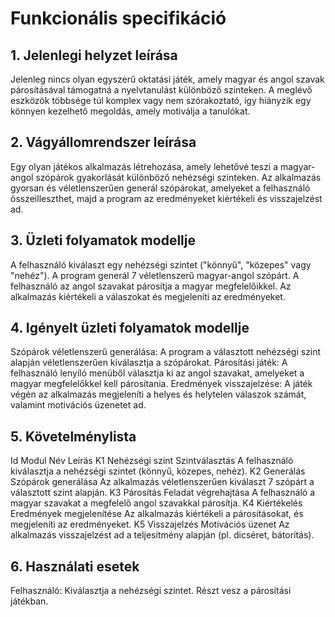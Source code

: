 # Funkcionális specifikáció
## 1. Jelenlegi helyzet leírása
Jelenleg nincs olyan egyszerű oktatási játék, amely magyar és angol szavak párosításával támogatná a nyelvtanulást különböző szinteken. A meglévő eszközök többsége túl komplex vagy nem szórakoztató, így hiányzik egy könnyen kezelhető megoldás, amely motiválja a tanulókat.
## 2. Vágyállomrendszer leírása
Egy olyan játékos alkalmazás létrehozása, amely lehetővé teszi a magyar-angol szópárok gyakorlását különböző nehézségi szinteken. Az alkalmazás gyorsan és véletlenszerűen generál szópárokat, amelyeket a felhasználó összeilleszthet, majd a program az eredményeket kiértékeli és visszajelzést ad.
## 3. Üzleti folyamatok modellje
A felhasználó kiválaszt egy nehézségi szintet ("könnyű", "közepes" vagy "nehéz").
A program generál 7 véletlenszerű magyar-angol szópárt. A felhasználó az angol szavakat párosítja a magyar megfelelőikkel.
Az alkalmazás kiértékeli a válaszokat és megjeleníti az eredményeket.
## 4. Igényelt üzleti folyamatok modellje
Szópárok véletlenszerű generálása: A program a választott nehézségi szint alapján véletlenszerűen kiválasztja a szópárokat. Párosítási játék: A felhasználó lenyíló menüből választja ki az angol szavakat, amelyeket a magyar megfelelőkkel kell párosítania. Eredmények visszajelzése: A játék végén az alkalmazás megjeleníti a helyes és helytelen válaszok számát, valamint motivációs üzenetet ad.
## 5. Követelménylista
Id	Modul	Név	Leírás
K1	Nehézségi szint	Szintválasztás	A felhasználó kiválasztja a nehézségi szintet (könnyű, közepes, nehéz).
K2	Generálás	Szópárok generálása	Az alkalmazás véletlenszerűen kiválaszt 7 szópárt a választott szint alapján.
K3	Párosítás	Feladat végrehajtása	A felhasználó a magyar szavakat a megfelelő angol szavakkal párosítja.
K4	Kiértékelés	Eredmények megjelenítése	Az alkalmazás kiértékeli a párosításokat, és megjeleníti az eredményeket.
K5	Visszajelzés	Motivációs üzenet	Az alkalmazás visszajelzést ad a teljesítmény alapján (pl. dicséret, bátorítás).

## 6. Használati esetek
Felhasználó:
Kiválasztja a nehézségi szintet.
Részt vesz a párosítási játékban.
